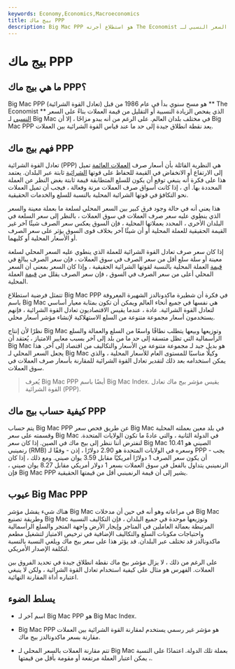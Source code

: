 ```yaml
---
keywords: Economy,Economics,Macroeconomics
title: بيج ماك PPP
description: Big Mac PPP هو استطلاع أجرته The Economist يفحص القوة الشرائية للعملات المختلفة بناءً على السعر النسبي لـ Big Mac.
---
```


# بيج ماك PPP
## ما هي بيج ماك PPP؟

Big Mac PPP (تعادل القوة الشرائية) هو مسح سنوي بدأ في عام 1986 من قبل ** The Economist ** الذي يفحص الزيادة النسبية أو التقليل من قيمة العملات بناءً على السعر [النسبي](/relativeppp) لـ Big Mac في مختلف بلدان العالم. على الرغم من أنه يبدو مزاحًا ، إلا أن Big Mac PPP يعد نقطة انطلاق جيدة إلى حد ما عند قياس القوة الشرائية بين العملات.

## فهم بيج ماك PPP

تعادل القوة الشرائية (PPP) هي النظرية القائلة بأن أسعار صرف [العملات العائمة](/currency) تميل إلى الارتفاع أو الانخفاض في القيمة للحفاظ على قوتها [الشرائية](/purchasingpower) ثابتة عبر البلدان. يعتمد هذا على فكرة أنه ينبغي توقع أن يكون للسلع المتطابقة قيمة ثابتة بغض النظر عن العملة المحددة بها. أي ، إذا كانت أسواق صرف العملات مرنة وفعالة ، فيجب أن تميل العملات نحو التكافؤ في قوتها الشرائية المحلية بالنسبة للسلع والخدمات الحقيقية.

هذا يعني أنه في حالة وجود فرق كبير بين السعر المحلي لسلعة ما بعملة معينة والسعر الذي ينطوي عليه سعر صرف العملات في سوق العملات ، بالنظر إلى سعر السلعة في البلدان الأخرى ، المحدد بعملاتها المحلية ، فإن السوق يعكس سعر الصرف شيئًا آخر غير القيمة الحقيقية للعملة المحلية أو أن شيئًا آخر بخلاف قوى السوق يؤثر على سعر الصرف أو الأسعار المحلية أو كليهما.

إذا كان سعر صرف تعادل القوة الشرائية للعملة الذي ينطوي عليه السعر المحلي لسلعة معينة أو سلة سلع أقل من سعر الصرف في سوق العملات ، فإن سعر الصرف يبالغ في [قيمة](/overvalued) العملة المحلية بالنسبة لقوتها الشرائية الحقيقية ، وإذا كان السعر بمعنى أن السعر المحلي أعلى من سعر الصرف في السوق ، فإن سعر الصرف يقلل من [قيمة](/undervalued) العملة المحلية.

تتمثل فرضية استطلاع Big Mac PPP في فكرة أن شطيرة ماكدونالدز الشهيرة المعروفة باسم Big Mac هي نفسها في جميع أنحاء العالم ويمكن أن تكون بمثابة معيار أساسي لتعادل القوة الشرائية. عادة ، عندما يقيس الاقتصاديون تعادل القوة الشرائية ، فإنهم يستخدمون أسعار مجموعة متنوعة من السلع الاستهلاكية لإنشاء مؤشر أسعار محلي.

نظرًا لأن إنتاج Big Mac وتوزيعها وبيعها يتطلب نطاقًا واسعًا من السلع والعمالة والسلع الرأسمالية التي تظل متسقة إلى حد ما من بلد إلى آخر بسبب معايير الامتياز ، يُعتقد أن Big Mac هو بديل جيد لـ مجموعة متنوعة من الأسعار والتكاليف من اقتصاد إلى آخر. هذا يجعل السعر المحلي لـ Big Mac وكيلًا مناسبًا للمستوى العام للأسعار المحلية ، والذي يمكن استخدامه بعد ذلك لتقدير تعادل القوة الشرائية للمقارنة بأسعار صرف العملات في سوق العملات.

> يُعرف Big Mac PPP أيضًا باسم Big Mac Index. يقيس مؤشر بيج ماك تعادل القوة الشرائية (PPP).

>

## كيفية حساب بيج ماك PPP

يتم حساب Big Mac PPP عن طريق فحص سعر Big Mac في بلد معين بعملته المحلية وقسمته على سعر Big Mac في الدولة الثانية ، والتي عادةً ما تكون الولايات المتحدة. لنفترض أننا ننظر إلى بيج ماك في الصين. إذا كان سعر Big Mac الصيني هو 10.41 رنمينبي (RMB) وسعره في الولايات المتحدة هو 2.90 دولارًا ، إذن - وفقًا لـ PPP - يجب أن يكون سعر الصرف 1 دولارًا أمريكيًا مقابل 3.59 يوان صيني. ومع ذلك ، إذا كان الرنمينبي يتداول بالفعل في سوق العملات بسعر 1 دولار أمريكي مقابل 8.27 يوان صيني ، فإن Big Mac PPP يشير إلى أن قيمة الرنمينبي أقل من قيمتها الحقيقية.

## عيوب Big Mac PPP

هناك شيء يفشل مؤشر Big Mac في مراعاته وهو أنه في حين أن مدخلات Big Mac وطريقة تصنيع Big Mac وتوزيعها موحدة في جميع البلدان ، فإن التكاليف النسبية المرتبطة بعمالة العاملين في المتاجر وإيجار الأرض واجهة المتجر والسلع الرأسمالية واحتياجات مكونات السلع والتكاليف الإضافية في ترخيص الامتياز لتشغيل مطعم ماكدونالدز قد تختلف عبر البلدان. قد يؤثر هذا على سعر بيج ماك ويلغي النسبة بالنسبة لتكلفة الإصدار الأمريكي.

على الرغم من ذلك ، لا يزال مؤشر بيج ماك نقطة انطلاق جيدة في تحديد الفروق بين العملات. الفهرس هو مثال على كيفية استخدام تعادل القوة الشرائية ، ولكن لا ينبغي اعتباره أداة المقارنة النهائية.

## يسلط الضوء

- اسم آخر لـ Big Mac PPP هو Big Mac Index.

- Big Mac PPP هو مؤشر غير رسمي يستخدم لمقارنة القوة الشرائية بين العملات مقارنة بسعر ماكدونالدز بيج ماك.

- تتم مقارنة العملات بالسعر المحلي لـ Big Mac بعملة تلك الدولة. اعتمادًا على النسبة ، يمكن اعتبار العملة مرتفعة أو مقومة بأقل من قيمتها.


